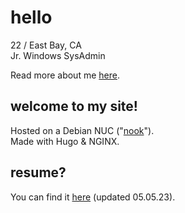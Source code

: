 # hello

22 / East Bay, CA\
Jr. Windows SysAdmin

Read more about me [here](https://nate.unpass.net/about).

## welcome to my site!
Hosted on a Debian NUC ("[nook](images/nook.jpg)").\
Made with Hugo & NGINX.

## resume?
You can find it [here](resume.pdf) (updated 05.05.23).
